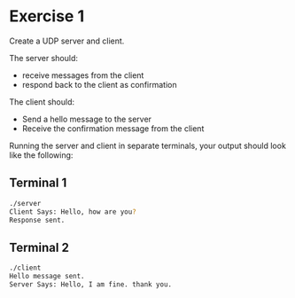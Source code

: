 # Exercise 1
Create a UDP server and client.  

The server should:  

- receive messages from the client
- respond back to the client as confirmation

The client should:
- Send a hello message to the server
- Receive the confirmation message from the client

Running the server and client in separate terminals, your output should look like the following:

## Terminal 1

```bash
./server
Client Says: Hello, how are you?
Response sent.
```

## Terminal 2

```bash
./client
Hello message sent.
Server Says: Hello, I am fine. thank you.
```




